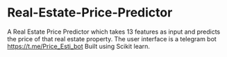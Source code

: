 # Real-Estate-Price-Predictor
A Real Estate Price Predictor which takes 13 features as input and predicts the price of that real estate property. The user interface is a telegram bot https://t.me/Price_Esti_bot
Built using Scikit learn.
